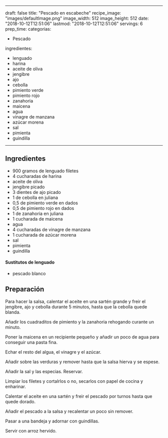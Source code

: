 
---
draft: false
title: "Pescado en escabeche"
recipe_image: "images/defaultImage.png"
image_width: 512
image_height: 512
date: "2018-10-12T12:51:06"
lastmod: "2018-10-12T12:51:06"
servings: 6
prep_time: 
categorias:
  - Pescado

ingredientes:
  - lenguado
  - harina
  - aceite de oliva
  - jengibre
  - ajo
  - cebolla
  - pimiento verde
  - pimiento rojo
  - zanahoria
  - maicena
  - agua
  - vinagre de manzana
  - azúcar morena
  - sal
  - pimienta
  - guindilla
---

## Ingredientes
- 900 gramos de lenguado filetes
- 4 cucharadas de harina
- aceite de oliva
- jengibre picado
- 3 dientes de ajo picado
- 1  de cebolla en juliana
- 0,5  de pimiento verde en dados
- 0,5  de pimiento rojo en dados
- 1  de zanahoria en juliana
- 1 cucharada de maicena
- agua
- 4 cucharadas de vinagre de manzana
- 1 cucharada de azúcar morena
- sal
- pimienta
- guindilla
#### Sustitutos de lenguado
- pescado blanco

## Preparación
Para hacer la salsa, calentar el aceite en una sartén grande y freir el jengibre, ajo y cebolla durante 5 minutos, hasta que la cebolla quede blanda.

Añadir los cuadraditos de pimiento y la zanahoria rehogando curante un minuto.

Poner la maicena en un recipiente pequeño y añadir un poco de agua para conseguir una pasta fina.

Echar el resto del algua, el vinagre y el azúcar.

Añadir sobre las verduras y remover hasta que la salsa hierva y se espese.

Añadir la sal y las especias. Reservar.

Limpiar los filetes y cortalrlos o no, secarlos con papel de cocina y enharinar.

Calentar el aceite en una sartén y freir el pescado por turnos hasta que quede dorado.

Añadir el pescado a la salsa y recalentar un poco sin remover.

Pasar a una bandeja y adornar con guindillas.

Servir con arroz hervido.




